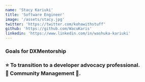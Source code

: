 ```yaml
---
name: 'Stacy Kariuki'
title: 'Software Engineer'
image: '/assets/stacy.jpg'
twitter: 'https://twitter.com/kohawithstuff'
github: 'https://github.com/WacuKaris'
linkedin: 'https://www.linkedin.com/in/washuka-kariuki'
---
```


<div>
  <h3>Goals for DXMentorship<h3>
  ⭐ To transition to a developer advocacy professional. <br/>
  💜 Community Management 💜.
</div>
